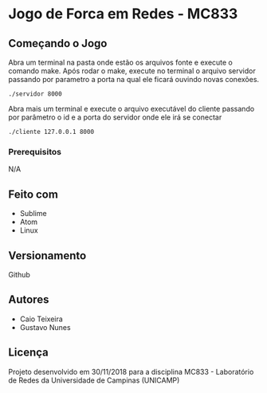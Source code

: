 # Jogo de Forca em Redes - MC833

## Começando o Jogo
Abra um terminal na pasta onde estão os arquivos fonte e execute o comando make.
Após rodar o make, execute no terminal o arquivo servidor passando por parametro a porta na qual ele ficará ouvindo novas conexões. 
```
./servidor 8000
```
Abra mais um terminal e execute o arquivo executável do cliente passando por parâmetro o id e a porta do servidor onde ele irá se conectar
```
./cliente 127.0.0.1 8000
```

### Prerequisitos
N/A

## Feito com
* Sublime
* Atom
* Linux


## Versionamento
Github

## Autores
* Caio Teixeira 
* Gustavo Nunes

## Licença
Projeto desenvolvido em 30/11/2018 para a disciplina MC833 - Laboratório de Redes da Universidade de Campinas (UNICAMP)
